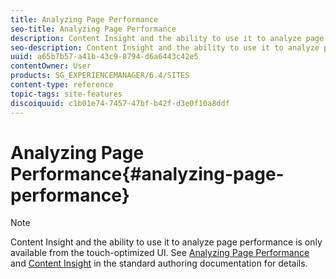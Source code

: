 ```yaml
---
title: Analyzing Page Performance
seo-title: Analyzing Page Performance
description: Content Insight and the ability to use it to analyze page performance is only available from the touch-optimized UI.
seo-description: Content Insight and the ability to use it to analyze page performance is only available from the touch-optimized UI.
uuid: a65b7b57-a41b-43c9-8794-d6a6443c42e5
contentOwner: User
products: SG_EXPERIENCEMANAGER/6.4/SITES
content-type: reference
topic-tags: site-features
discoiquuid: c1b01e74-7457-47bf-b42f-d3e0f10a8ddf
---
```


# Analyzing Page Performance{#analyzing-page-performance}

>[!NOTE]
>
>Content Insight and the ability to use it to analyze page performance is only available from the touch-optimized UI. See [Analyzing Page Performance](/help/sites/authoring/using/ci-analyze.md) and [Content Insight](/help/sites/authoring/using/content-insights.md) in the standard authoring documentation for details.

